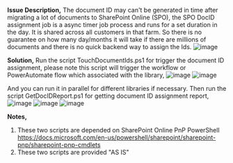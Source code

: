 **Issue Description,**
The document ID may can't be generated in time after migrating a lot of documents to SharePoint Online (SPO), the SPO DocID assignment job is a async timer job process and runs for a set duration in the day. It is shared across all customers in that farm. So there is no guarantee on how many day/months it will take if there are millions of documents and there is no quick backend way to assign the Ids. 
![image](https://user-images.githubusercontent.com/21354416/136776989-c67b11af-c811-4c99-abda-d33f1fe7c8fc.png)


**Solution,**
Run the script TouchDocumentIds.ps1 for trigger the document ID assignment, please note this script will trigger the workflow or PowerAutomate flow which associated with the library,
![image](https://user-images.githubusercontent.com/21354416/136777288-e358cfb0-ce05-4ed6-ac76-c4b2a11e8bc3.png)
![image](https://user-images.githubusercontent.com/21354416/136777331-99c63615-43cf-4dd3-9a49-537dd239eaff.png)

And you can run it in parallel for different libraries if necessary.
Then run the script GetDocIDReport.ps1 for getting document ID assignment report,
![image](https://user-images.githubusercontent.com/21354416/136783341-44fd2dcb-72b8-4be0-9b74-04e28cb462d5.png)
![image](https://user-images.githubusercontent.com/21354416/136777527-9272041f-e728-4a9c-95a2-7455195eeb72.png)
![image](https://user-images.githubusercontent.com/21354416/136777560-ec1ff9fa-8266-4b61-a707-50b50adb7ec0.png)

**Notes,**
1. These two scripts are depended on SharePoint Online PnP PowerShell https://docs.microsoft.com/en-us/powershell/sharepoint/sharepoint-pnp/sharepoint-pnp-cmdlets
2. These two scripts are provided "AS IS"
